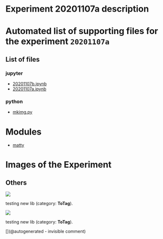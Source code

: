 # Experiment 20201107a description





# Automated list of supporting files for the __experiment `20201107a`__

## List of files

### jupyter

* [20201107b.ipynb](/matty/20201107a/20201107b.ipynb)
* [20201107a.ipynb](/matty/20201107a/20201107a.ipynb)


### python

* [mkimg.py](/matty/20201107a/mkimg.py)





# Modules

* [matty](/matty/)




# Images of the Experiment

## Others

![](/matty/20201107a/20201107155232_ndt.jpg)

testing new lib (category: __ToTag__).

![](/matty/20201107a/20201107161626_ndt.jpg)

testing new lib (category: __ToTag__).










[](@autogenerated - invisible comment)